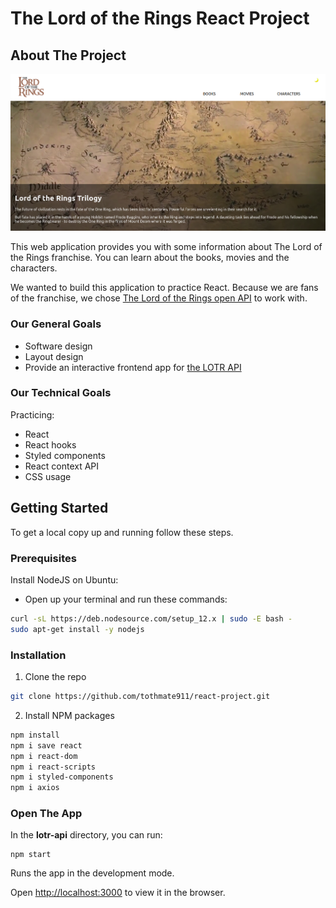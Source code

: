 # The Lord of the Rings React Project

## About The Project

![Front Page](public/home_page.jpg?raw=true "Front Page")

This web application provides you with some information about The Lord of the Rings franchise. You can learn about the books, movies and the characters.

We wanted to build this application to practice React. Because we are fans of the franchise, we chose [The Lord of the Rings open API](https://the-one-api.herokuapp.com/documentation) to work with.

### Our General Goals

- Software design
- Layout design
- Provide an interactive frontend app for [the LOTR API](https://the-one-api.herokuapp.com/documentation)

### Our Technical Goals

Practicing:

- React
- React hooks
- Styled components
- React context API
- CSS usage

## Getting Started

To get a local copy up and running follow these steps.

### Prerequisites

Install NodeJS on Ubuntu:

- Open up your terminal and run these commands:

```sh
curl -sL https://deb.nodesource.com/setup_12.x | sudo -E bash -
sudo apt-get install -y nodejs
```

### Installation

1. Clone the repo

```sh
git clone https://github.com/tothmate911/react-project.git
```

2. Install NPM packages

```sh
npm install
npm i save react
npm i react-dom
npm i react-scripts
npm i styled-components
npm i axios
```

### Open The App

In the **lotr-api** directory, you can run:

```
npm start
```

Runs the app in the development mode.

Open [http://localhost:3000](http://localhost:3000) to view it in the browser.
